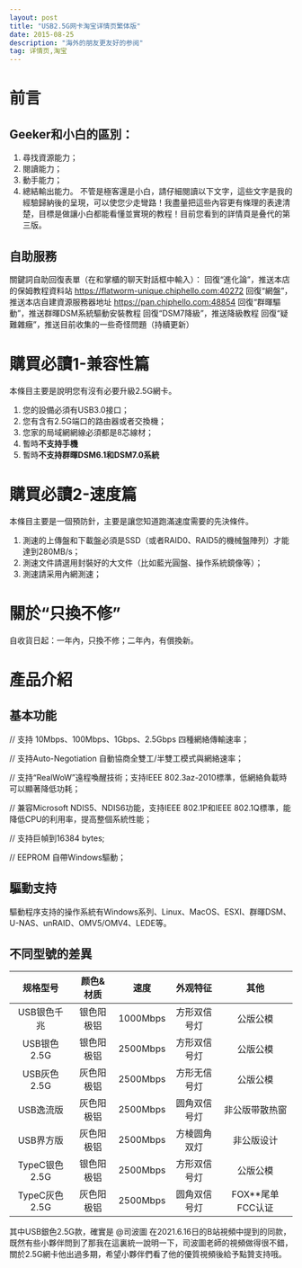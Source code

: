 ```yaml
---
layout: post
title: "USB2.5G网卡淘宝详情页繁体版"
date: 2015-08-25 
description: "海外的朋友更友好的参阅"
tag: 详情页,淘宝
---
```


# 前言
## Geeker和小白的區別：

  1. 尋找資源能力；
  2. 閱讀能力；
  3. 動手能力；
  4. 總結輸出能力。
不管是極客還是小白，請仔細閱讀以下文字，這些文字是我的經驗歸納後的呈現，可以使您少走彎路！我盡量把這些內容更有條理的表達清楚，目標是做讓小白都能看懂並實現的教程！目前您看到的詳情頁是叠代的第三版。

## 自助服務
關鍵詞自助回復表單（在和掌櫃的聊天對話框中輸入）：
回復“進化論”，推送本店的保姆教程資料站 https://flatworm-unique.chiphello.com:40272
回復“網盤”，推送本店自建資源服務器地址 
https://pan.chiphello.com:48854
回復“群暉驅動”，推送群暉DSM系統驅動安裝教程
回復“DSM7降級”，推送降級教程
回復“疑難雜癥”，推送目前收集的一些奇怪問題（持續更新）

# 購買必讀1-兼容性篇
本條目主要是說明您有沒有必要升級2.5G網卡。
1. 您的設備必須有USB3.0接口；
2. 您有含有2.5G端口的路由器或者交換機；
3. 您家的局域網網線必須都是8芯線材；
4. 暫時**不支持手機**
5. 暫時**不支持群暉DSM6.1和DSM7.0系統**

# 購買必讀2-速度篇
本條目主要是一個預防針，主要是讓您知道跑滿速度需要的先決條件。
1. 測速的上傳盤和下載盤必須是SSD（或者RAID0、RAID5的機械盤陣列）才能達到280MB/s；
2. 測速文件請選用封裝好的大文件（比如藍光圓盤、操作系統鏡像等）；
3. 測速請采用內網測速；

# 關於“只換不修”
自收貨日起：一年內，只換不修；二年內，有償換新。

# 產品介紹
## 基本功能
// 支持 10Mbps、100Mbps、1Gbps、2.5Gbps 四種網絡傳輸速率；

// 支持Auto-Negotiation 自動協商全雙工/半雙工模式與網絡速率；

// 支持“RealWoW”遠程喚醒技術；支持IEEE 802.3az-2010標準，低網絡負載時可以顯著降低功耗；

// 兼容Microsoft NDIS5、NDIS6功能，支持IEEE 802.1P和IEEE 802.1Q標準，能降低CPU的利用率，提高整個系統性能；

// 支持巨幀到16384 bytes;

// EEPROM 自帶Windows驅動；

## 驅動支持
驅動程序支持的操作系統有Windows系列、Linux、MacOS、ESXI、群暉DSM、U-NAS、unRAID、OMV5/OMV4、LEDE等。
## 不同型號的差異
|   规格型号    | 颜色&材质  |   速度   |   外观特征   |       其他       |
| :-----------: | :--------: | :------: | :----------: | :--------------: |
|  USB银色千兆  | 银色阳极铝 | 1000Mbps | 方形双信号灯 |     公版公模     |
|  USB银色2.5G  | 银色阳极铝 | 2500Mbps | 方形双信号灯 |     公版公模     |
|  USB灰色2.5G  | 灰色阳极铝 | 2500Mbps | 方形无信号灯 |     公版公模     |
|   USB逸流版   | 灰色阳极铝 | 2500Mbps | 圆角双信号灯 |  非公版带散热窗  |
|   USB界方版   | 灰色阳极铝 | 2500Mbps | 方棱圆角双灯 |    非公版设计    |
| TypeC银色2.5G | 银色阳极铝 | 2500Mbps | 方形双信号灯 |     公版公模     |
| TypeC灰色2.5G | 灰色阳极铝 | 2500Mbps | 圆角双信号灯 | FOX**尾单FCC认证 |


其中USB銀色2.5G款，確實是 @司波圖 在2021.6.16日的B站視頻中提到的同款，既然有些小夥伴問到了那我在這裏統一說明一下，司波圖老師的視頻做得很不錯，關於2.5G網卡他出過多期，希望小夥伴們看了他的優質視頻後給予點贊支持哦。
